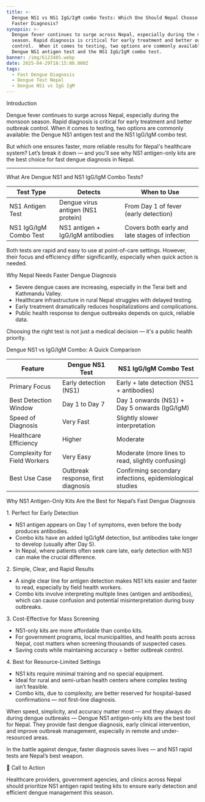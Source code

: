 ```yaml
---
title: >-
  Dengue NS1 vs NS1 IgG/IgM combo Tests: Which One Should Nepal Choose for
  Faster Diagnosis?
synopsis: >-
  Dengue fever continues to surge across Nepal, especially during the monsoon
  season. Rapid diagnosis is critical for early treatment and better outbreak
  control.  When it comes to testing, two options are commonly available: the
  Dengue NS1 antigen test and the NS1 IgG/IgM combo test.
banner: /img/6123485.webp
date: 2025-04-29T18:15:00.000Z
tags:
  - Fast Dengue Diagnosis
  - Dengue Test Nepal
  - Dengue NS1 vs IgG IgM
---
```


Introduction

Dengue fever continues to surge across Nepal, especially during the monsoon season. Rapid diagnosis is critical for early treatment and better outbreak control.
When it comes to testing, two options are commonly available: the Dengue NS1 antigen test and the NS1 IgG/IgM combo test.

But which one ensures faster, more reliable results for Nepal's healthcare system?
Let’s break it down — and you'll see why NS1 antigen-only kits are the best choice for fast dengue diagnosis in Nepal.

***

What Are Dengue NS1 and NS1 IgG/IgM Combo Tests?

| Test Type              | Detects                            | When to Use                                    |
| ---------------------- | ---------------------------------- | ---------------------------------------------- |
| NS1 Antigen Test       | Dengue virus antigen (NS1 protein) | From Day 1 of fever (early detection)          |
| NS1 IgG/IgM Combo Test | NS1 antigen + IgG/IgM antibodies   | Covers both early and late stages of infection |

Both tests are rapid and easy to use at point-of-care settings. However, their focus and efficiency differ significantly, especially when quick action is needed.

Why Nepal Needs Faster Dengue Diagnosis

* Severe dengue cases are increasing, especially in the Terai belt and Kathmandu Valley.
* Healthcare infrastructure in rural Nepal struggles with delayed testing.
* Early treatment dramatically reduces hospitalizations and complications.
* Public health response to dengue outbreaks depends on quick, reliable data.

Choosing the right test is not just a medical decision — it's a public health priority.

Dengue NS1 vs IgG/IgM Combo: A Quick Comparison

| Feature                      | Dengue NS1 Test                    | NS1 IgG/IgM Combo Test                                   |
| ---------------------------- | ---------------------------------- | -------------------------------------------------------- |
| Primary Focus                | Early detection (NS1)              | Early + late detection (NS1 + antibodies)                |
| Best Detection Window        | Day 1 to Day 7                     | Day 1 onwards (NS1) + Day 5 onwards (IgG/IgM)            |
| Speed of Diagnosis           | Very Fast                          | Slightly slower interpretation                           |
| Healthcare Efficiency        | Higher                             | Moderate                                                 |
| Complexity for Field Workers | Very Easy                          | Moderate (more lines to read, slightly confusing)        |
| Best Use Case                | Outbreak response, first diagnosis | Confirming secondary infections, epidemiological studies |

Why NS1 Antigen-Only Kits Are the Best for Nepal’s Fast Dengue Diagnosis

1\. Perfect for Early Detection

* NS1 antigen appears on Day 1 of symptoms, even before the body produces antibodies.
* Combo kits have an added IgG/IgM detection, but antibodies take longer to develop (usually after Day 5).
* In Nepal, where patients often seek care late, early detection with NS1 can make the crucial difference.

2\. Simple, Clear, and Rapid Results

* A single clear line for antigen detection makes NS1 kits easier and faster to read, especially by field health workers.
* Combo kits involve interpreting multiple lines (antigen and antibodies), which can cause confusion and potential misinterpretation during busy outbreaks.

3\. Cost-Effective for Mass Screening

* NS1-only kits are more affordable than combo kits.
* For government programs, local municipalities, and health posts across Nepal, cost matters when screening thousands of suspected cases.
* Saving costs while maintaining accuracy = better outbreak control.

4\. Best for Resource-Limited Settings

* NS1 kits require minimal training and no special equipment.
* Ideal for rural and semi-urban health centers where complex testing isn’t feasible.
* Combo kits, due to complexity, are better reserved for hospital-based confirmations — not first-line diagnosis.

When speed, simplicity, and accuracy matter most — and they always do during dengue outbreaks — Dengue NS1 antigen-only kits are the best tool for Nepal.
They provide fast dengue diagnosis, early clinical intervention, and improve outbreak management, especially in remote and under-resourced areas.

In the battle against dengue, faster diagnosis saves lives — and NS1 rapid tests are Nepal’s best weapon.

📢 Call to Action

Healthcare providers, government agencies, and clinics across Nepal should prioritize NS1 antigen rapid testing kits to ensure early detection and efficient dengue management this season.
